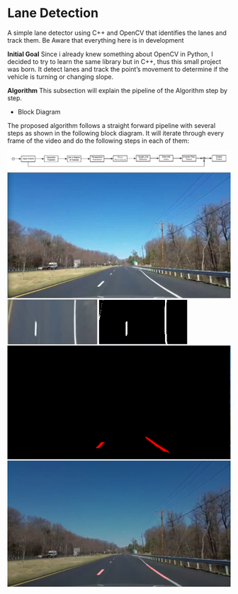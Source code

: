 
# Lane Detection
A simple lane detector  using C++ and OpenCV that identifies the lanes and track them. Be Aware that everything here is in development


**Initial Goal**
Since i already knew something about OpenCV in Python, I decided to try to learn the same library but in C++, thus this small project was born. It detect lanes and track the point’s movement to determine if the vehicle is turning or changing slope.

**Algorithm**
This subsection will explain the pipeline of the Algorithm step by step.

- Block Diagram

The proposed algorithm follows a straight forward pipeline with several steps as shown in the following block diagram. It will iterate through every frame of the video and do the following steps in each of them:

![Block Diagram](https://github.com/Nakalski/LaneDetection/blob/master/images/Diagrama.png)
![Input Frame](https://github.com/Nakalski/LaneDetection/blob/master/images/input_frame.png)
![Perspective Transform](https://github.com/Nakalski/LaneDetection/blob/master/images/transform.png)
![Otsu](https://github.com/Nakalski/LaneDetection/blob/master/images/otsu.png)
![Inverse Transform](https://github.com/Nakalski/LaneDetection/blob/master/images/inverse_transform.png)
![Output Frame](https://github.com/Nakalski/LaneDetection/blob/master/images/output_frame.png)
